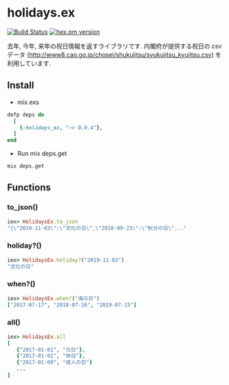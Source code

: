 # holidays.ex

[![Build Status](https://travis-ci.org/inokappa/holidays.ex.svg?branch=master)](https://travis-ci.org/inokappa/holidays.ex)
[![hex.pm version](https://img.shields.io/hexpm/v/holidays_ex.svg)](https://hex.pm/packages/holidays_ex)

去年, 今年, 来年の祝日情報を返すライブラリです. 内閣府が提供する祝日の csv データ (http://www8.cao.go.jp/chosei/shukujitsu/syukujitsu_kyujitsu.csv) を利用しています.

## Install

* mix.exs

```ruby
defp deps do
  [
    {:holidays_ex, "~> 0.0.4"},
  ]
end
```

* Run mix deps.get

```sh
mix deps.get
```

## Functions

### to_json()

```ruby
iex> HolidaysEx.to_json
"{\"2019-11-03\":\"文化の日\",\"2018-09-23\":\"秋分の日\"..."
```

### holiday?()

```ruby
iex> HolidaysEx.holiday?("2019-11-03")
"文化の日"
```

### when?()

```ruby
iex> HolidaysEx.when?("海の日")
["2017-07-17", "2018-07-16", "2019-07-15"]
```

### all()

```ruby
iex> HolidaysEx.all
[
   {"2017-01-01", "元日"},
   {"2017-01-02", "休日"},
   {"2017-01-09", "成人の日"}
   ...
]
```
